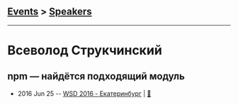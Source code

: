 ## [Events](../README.md) > [Speakers](../speakers.md)
---

# Всеволод Струкчинский

## npm — найдётся подходящий модуль
- 2016 Jun 25 -- [WSD 2016 - Екатеринбург](https://www.youtube.com/watch?v=-moRyiijffU)  | [:notebook:](https://wsd.events/2016/06/25/pres/npm-guide.pdf)  
